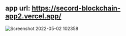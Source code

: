 ## app url: https://secord-blockchain-app2.vercel.app/

![Screenshot 2022-05-02 102358](https://user-images.githubusercontent.com/86561198/166199465-71f3df8a-9ab1-49d0-8e19-a22880ac0e03.png)
